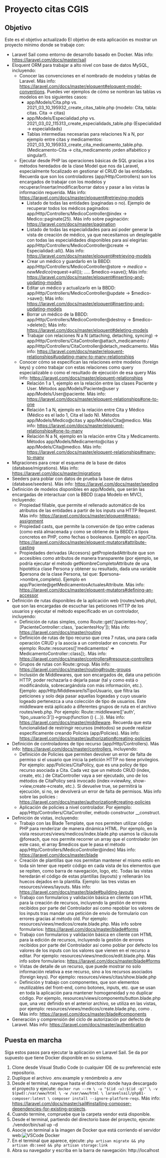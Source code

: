 # Proyecto citas CGIS

## Objetivo
Este es el objetivo actualizado
El objetivo de esta aplicación es mostrar un proyecto mínimo donde se trabaje con:
- Laravel Sail como entorno de desarrollo basado en Docker. Más info: https://laravel.com/docs/master/sail
- Eloquent ORM para trabajar a alto nivel con base de datos MySQL, incluyendo:
  - Conocer las convenciones en el nombrado de modelos y tablas de Laravel. Más info: https://laravel.com/docs/master/eloquent#eloquent-model-conventions. Puedes ver ejemplos de cómo se nombran las tablas vs modelos en los siguientes casos:
    - app/Models/Cita.php vs. 2021_03_10_195932_create_citas_table.php (modelo: Cita, tabla: citas. Cita -> citas)
    - app/Models/Especialidad.php vs. 2021_03_02_115313_create_especialidads_table.php (Especialidad -> especialidads)
    - Tablas intermedias necesarias para relaciones N a N, por ejemplo entre citas y medicamentos: 2021_03_10_195933_create_cita_medicamento_table.php. (Medicamento-Cita -> cita_medicamento ¡orden alfabético y singular!).
  - Ejecutar desde PHP las operaciones básicas de SQL gracias a los métodos heredados de la clase Model que nos da Laravel, especialmente focalizado en gestionar el CRUD de las entidades. Recuerda que son los controladores (app/Http/Controllers) son los encargados de trabajar con los modelos y recuperar/insertar/modificar/borrar datos y pasar a las vistas la información requerida. Más info: https://laravel.com/docs/master/eloquent#retrieving-models
    - Listado de todas las entidades (paginadas o no). Ejemplo de recuperar todos los médicos paginados: app/Http/Controllers/MedicoController@index -> Medico::paginate(25). Más info sobre paginación: https://laravel.com/docs/master/pagination
    - Listado de todas las especialidades para así poder generar la vista de creación de médico, ya que necesitamos un desplegable con todas las especialidades disponibles para así elegirlas: app/Http/Controllers/MedicoController@create -> Especialidad::all(). Más info: https://laravel.com/docs/master/eloquent#retrieving-models
    - Crear un médico y guardarlo en la BBDD: app/Http/Controllers/MedicoController@store -> $medico = new Medico($request->all()); ..... $medico->save(); Más info: https://laravel.com/docs/master/eloquent#inserting-and-updating-models
    - Editar un médico y actualizarlo en la BBDD: app/Http/Controllers/MedicoController@update -> $medico->save(); Más info: https://laravel.com/docs/master/eloquent#inserting-and-updating-models
    - Borrar un médico de la BBDD: app/Http/Controllers/MedicoController@destroy -> $medico->delete(); Más info: https://laravel.com/docs/master/eloquent#deleting-models
    - Trabajar con relaciones N a N (attaching, detaching, syncing) -> app/Http/Controllers/CitaController@attach_medicamento / app/Http/Controllers/CitaController@detach_medicamento. Más info: https://laravel.com/docs/master/eloquent-relationships#updating-many-to-many-relationships
  - Conocer cómo se especifican las relaciones entre modelos (foreign keys) y cómo trabajar con estas relaciones como query especializable o como el resultado de ejecución de esa query Más info: https://laravel.com/docs/master/eloquent-relationships
    - Relación 1 a 1, ejemplo en la relación entre las clases Paciente y User. Métodos app/Models/Paciente@user y app/Models/User@paciente. Más info: https://laravel.com/docs/master/eloquent-relationships#one-to-one
    - Relación 1 a N, ejemplo en la relación entre Cita y Médico (Médico es el lado 1, Cita el lado N). Métodos app/Models/Medico@citas y app/Models/Cita@medico. Más info: https://laravel.com/docs/master/eloquent-relationships#one-to-many
    - Relación N a N, ejemplo en la relación entre Cita y Medicamento. Métodos app/Models/Medicamento@citas y app/Models/Cita@medico. Más info: https://laravel.com/docs/master/eloquent-relationships#many-to-many
- Migraciones para crear el esquema de la base de datos (database/migrations). Más info: https://laravel.com/docs/master/migrations
- Seeders para poblar con datos de prueba la base de datos (database/seeders). Más info: https://laravel.com/docs/master/seeding
- Definición de modelos disponibles en app/Models, que serán las encargadas de interactuar con la BBDD (capa Modelo en MVC), incluyendo: 
  - Propiedad fillable, que permite el rellenado automático de los atributos de las entidades a partir de los inputs una HTTP Request. Más info: https://laravel.com/docs/master/eloquent#mass-assignment
  - Propiedad casts, que permite la conversión de tipo entre cadenas (como está almacenada y como se obtiene de la BBDD) a tipos concretos en PHP, como fechas o booleanos. Ejemplo en app/Cita. https://laravel.com/docs/master/eloquent-mutators#attribute-casting
  - Propiedades derivadas (Accesors) getPropiedadAttribute que son accesibles como atributos de manera transparente (por ejemplo, se podría ejecutar el método getNombreCompletoAttribute de una hipotética clase Persona y obtener su resultado, dada una variable $persona de la clase Persona, tal que: $persona->nombre_completo). Ejemplo en app/Paciente@getMedicamentosActualesAttribute. Más info: https://laravel.com/docs/master/eloquent-mutators#defining-an-accessor
- Definición de rutas disponibles de la aplicación web (routes/web.php), que son las encargadas de escuchar las peticiones HTTP de los usuarios y ejecutar el método especificado en un controlador, incluyendo:
  - Definición de rutas simples, como Route::get('/pacientes-hoy', [PacienteController::class, 'pacientesHoy']); Más info: https://laravel.com/docs/master/routing
  - Definición de rutas de tipo recurso que crea 7 rutas, una para cada operación CRUD y la asocia a un controlador en concreto. Por ejemplo: Route::resources(['medicamentos' => MedicamentoController::class]);. Más info: https://laravel.com/docs/master/controllers#resource-controllers
  - Grupos de rutas con Route::group. Más info: https://laravel.com/docs/master/routing#route-groups
  - Inclusión de Middlewares, que son encargados de, data una petición HTTP, poder rechazarla o dejarla pasar (tal y como está o modificándola, sobrecargándola con más información, etc.). Ejemplo: app/Http/Middleware/IsTipoUsuario, que filtra las peticiones y solo deja pasar aquellas logeadas y cuyo usuario logeado pertenezca a una colección de tipo de usuarios. Este middleware está aplicado a diferentes grupos de ruta en el archivo routes/web.php. Por ejemplo: Route::middleware(['auth', 'tipo_usuario:3'])->group(function () {...}). Más info: https://laravel.com/docs/master/middleware. Recuerda que esta funcionalidad de restringir recursos (métodos) se puede realizar específicamente creando Policies (app/Policies). Más info: https://laravel.com/docs/master/authorization#creating-policies
- Definición de controladores de tipo recurso (app/Http/Controllers). Más info: https://laravel.com/docs/master/controllers, incluyendo:
  - Definición de Policies que permiten devolver un error de falta de permiso si el usuario que inicia la petición HTTP no tiene privilegios. Por ejemplo: app/Policies/CitaPolicy, que es una policy de tipo recurso asociada a Cita. Cada vez que un método CRUD (index, create, etc.) de CitaController vaya a ser ejecutado, uno de los métodos de CitaPolicy será invocado (index->viewAny, show->view,create->create, etc.). Si devuelve true, se permitirá la ejecución, si no, se devolverá un error de falta de permisos. Más info sobre las policies : https://laravel.com/docs/master/authorization#creating-policies
  - Aplicación de policies a nivel controlador. Por ejemplo: app/Http/Controllers/CitaController, método constructor __construct.
- Definición de vistas, incluyendo:
  - Trabajo con las Blade Template, que nos permiten utilizar código PHP para renderizar de manera dinámica HTML. Por ejemplo, en la vista resources/views/medicos/index.blade.php usamos la cláusula @foreach, que nos permite recorrer un array que el controlador (en este caso, el array $medicos que le pasa el método app/Http/Controllers/MedicoController@index) Más info: https://laravel.com/docs/master/blade
  - Creación de plantillas que nos permitan mantener el mismo estilo en toda sin tener que repetir código en cada vista de los elementos que se repiten, como barra de navegación, logo, etc. Todas las vistas heredarán el código de estas plantillas (layouts) y rellenarán los huecos dejados en la plantilla. Ejemplo: las tres vistas en resources/views/layouts. Más info: https://laravel.com/docs/master/blade#building-layouts
  - Trabajo con formularios y validación básica en cliente con HTML para la creación de recursos, incluyendo la gestión de errores recibidos por parte del Controlador así como repoblar los valores de los inputs tras mandar una petición de envío de formulario con errores gracias al método old. Por ejemplo: resources/views/medicos/create.blade.php. Más info sobre formularios: https://laravel.com/docs/master/blade#forms
  - Trabajo con formularios y validación básica en cliente con HTML para la edición de recursos, incluyendo la gestión de errores recibidos por parte del Controlador así como poblar por defecto los valores de los inputs con los valores que vienen en el recurso a editar. Por ejemplo: resources/views/medicos/edit.blade.php. Más info sobre formularios: https://laravel.com/docs/master/blade#forms
  - Vistas de detalle de un recurso, que puede mostrar no solo información relativa a ese recurso, sino a los recursos asociados (foreign keys). Por ejemplo: resources/views/citas/show.blade.php
  - Definición y trabajo con componentes, que son elementos reutilizables del front-end, como botones, inputs, etc. que se usan en toda la aplicación para mantener homogeneidad y no duplicar código. Por ejemplo, resources/views/components/button.blade.php que, una vez definido en el anterior archivo, se utiliza en las vistas, por ejemplo: resources/views/medicos/create.blade.php, como <x-button>. Más info: https://laravel.com/docs/master/blade#components
- Generación y comprensión del ciclo de autorización por defecto de Laravel. Más info: https://laravel.com/docs/master/authentication

## Puesta en marcha
Siga estos pasos para ejecutar la aplicación en Laravel Sail. Se da por supuesto que tiene Docker disponible en su sistema.
1. Clone desde Visual Studio Code (o cualquier IDE de su preferencia) este repositorio.
2. Duplique el archivo .env.example y renómbrelo a .env
3. Desde el terminal, navegue hasta el directorio donde haya descargado el proyecto y ejecute: ``docker run --rm \
   -u "$(id -u):$(id -g)" \
   -v $(pwd):/var/www/html \
   -w /var/www/html \
   laravelsail/php81-composer:latest \
   composer install --ignore-platform-reqs``. Más info: https://laravel.com/docs/master/sail#installing-composer-dependencies-for-existing-projects.
4. Cuando termine, compruebe que la carpeta vendor está disponible.
5. Desde el terminal, partiendo del directorio base del proyecto, ejecute: ./vendor/bin/sail up -d
6. Asocie un terminal a la imagen de Docker que está corriendo el servidor web:![](https://i.ibb.co/m46S95z/Ejemplo-VSCode-Docker.png "VSCode Docker")
7. En el terminal que aparece, ejecute: ``php artisan migrate && php artisan db:seed && php artisan storage:link``
8. Abra su navegador y escriba en la barra de navegación: http://localhost
